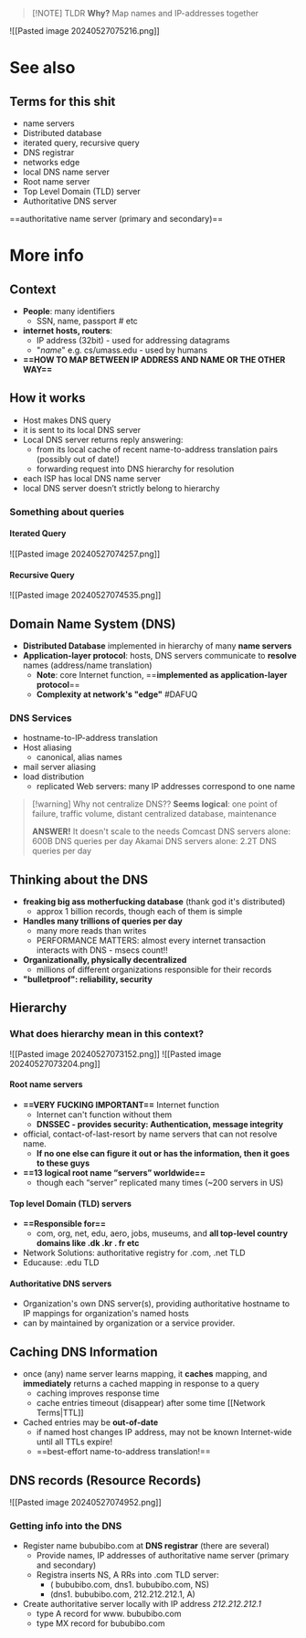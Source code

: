 

> [!NOTE] TLDR
> **Why?** Map names and IP-addresses together
> 
![[Pasted image 20240527075216.png]]
# See also


## Terms for this shit
- name servers
- Distributed database
- iterated query, recursive query
- DNS registrar
- networks edge
- local DNS name server
- Root name server
- Top Level Domain (TLD) server
- Authoritative DNS server

==authoritative name server (primary and secondary)==
# More info
## Context
- **People**: many identifiers
	- SSN, name, passport # etc
- **internet hosts, routers**:
	- IP address (32bit) - used for addressing datagrams
	- "*name*" e.g. cs/umass.edu - used by humans
- **==HOW TO MAP BETWEEN IP ADDRESS AND NAME OR THE OTHER WAY==**

## How it works
- Host makes DNS query
- it is sent to its local DNS server
- Local DNS server returns reply answering:
	- from its local cache of recent name-to-address translation pairs (possibly out of date!)
	- forwarding request into DNS hierarchy for resolution
- each ISP has local DNS name server
- local DNS server doesn’t strictly belong to hierarchy
### Something about queries
#### Iterated Query
![[Pasted image 20240527074257.png]]

#### Recursive Query
![[Pasted image 20240527074535.png]]
## Domain Name System (DNS)
- **Distributed Database** implemented in hierarchy of many **name servers**
- **Application-layer protocol**: hosts, DNS servers communicate to **resolve** names (address/name translation)
	- **Note**: core Internet function, ==**implemented as application-layer protocol**==
	- **Complexity at network's "edge"** #DAFUQ
### DNS Services
- hostname-to-IP-address translation
- Host aliasing
	- canonical, alias names
- mail server aliasing
- load distribution
	- replicated Web servers: many IP addresses correspond to one name

> [!warning] Why not centralize DNS??
> **Seems logical**: one point of failure, traffic volume, distant centralized database, maintenance
> 
> **ANSWER!** It doesn't scale to the needs
> Comcast DNS servers alone: 600B DNS queries per day
> Akamai DNS servers alone: 2.2T DNS queries per day

## Thinking about the DNS
- **freaking big ass motherfucking database** (thank god it's distributed)
	- approx 1 billion records, though each of them is simple
- **Handles many trillions of queries per day**
	- many more reads than writes
	- PERFORMANCE MATTERS: almost every internet transaction interacts with DNS - msecs count!!
- **Organizationally, physically decentralized**
	- millions of different organizations responsible for their records
- **"bulletproof": reliability, security**

## Hierarchy
### What does hierarchy mean in this context?
![[Pasted image 20240527073152.png]]
![[Pasted image 20240527073204.png]]
#### Root name servers
- **==VERY FUCKING IMPORTANT==** Internet function
	- Internet can't function without them
	- **DNSSEC - provides security: Authentication, message integrity**
- official, contact-of-last-resort by name servers that can not resolve name. 
	- **If no one else can figure it out or has the information, then it goes to these guys**
- **==13 logical root name “servers” worldwide==** 
	- though each “server” replicated many times (~200 servers in US)

#### Top level Domain (TLD) servers
- **==Responsible for==**
	- com, org, net, edu, aero, jobs, museums, and **all top-level country domains like .dk .kr . fr etc**
- Network Solutions: authoritative registry for .com, .net TLD
- Educause: .edu TLD

#### Authoritative DNS servers
- Organization's own DNS server(s), providing authoritative hostname to IP mappings for organization's named hosts
- can by maintained by organization or a service provider.

## Caching DNS Information
- once (any) name server learns mapping, it **caches** mapping, and **immediately** returns a cached mapping in response to a query
	- caching improves response time
	- cache entries timeout (disappear) after some time [[Network Terms|TTL]]
- Cached entries may be **out-of-date**
	- if named host changes IP address, may not be known Internet-wide until all TTLs expire!
	- ==best-effort name-to-address translation!==
## DNS records (Resource Records)
![[Pasted image 20240527074952.png]]
### Getting info into the DNS
- Register name bububibo.com at **DNS registrar** (there are several)
	- Provide names, IP addresses of authoritative name server (primary and secondary)
	- Registra inserts NS, A RRs into .com TLD server:
		- ( bububibo.com, dns1. bububibo.com, NS)
		- (dns1. bububibo.com, 212.212.212.1, A)
- Create authoritative server locally with IP address *212.212.212.1*
	- type A record for www. bububibo.com 
	- type MX record for bububibo.com
